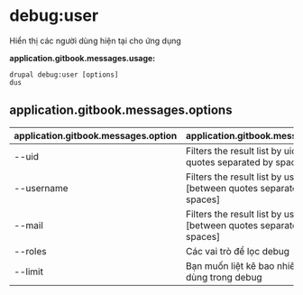 # debug:user
Hiển thị các người dùng hiện tại cho ứng dụng

**application.gitbook.messages.usage:**
```
drupal debug:user [options]
dus
```

## application.gitbook.messages.options
application.gitbook.messages.option | application.gitbook.messages.details
-------|-------------
--uid | Filters the result list by uids [between quotes separated by spaces]
--username | Filters the result list by usernames [between quotes separated by spaces]
--mail | Filters the result list by user's e-mail [between quotes separated by spaces]
--roles | Các vai trò để lọc debug
--limit | Bạn muốn liệt kê bao nhiêu người dùng trong debug
